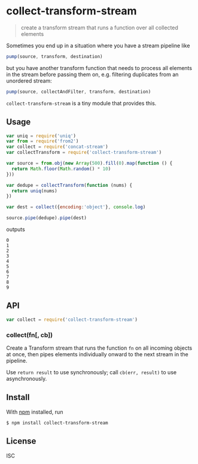 # collect-transform-stream

> create a transform stream that runs a function over all collected elements

Sometimes you end up in a situation where you have a stream pipeline like

```js
pump(source, transform, destination)
```

but you have another transform function that needs to process all elements in
the stream before passing them on, e.g. filtering duplicates from an unordered
stream:

```js
pump(source, collectAndFilter, transform, destination)
```

`collect-transform-stream` is a tiny module that provides this.

## Usage

```js
var uniq = require('uniq')
var from = require('from2')
var collect = require('concat-stream')
var collectTransform = require('collect-transform-stream')

var source = from.obj(new Array(500).fill(0).map(function () {
  return Math.floor(Math.random() * 10)
}))

var dedupe = collectTransform(function (nums) {
  return uniq(nums)
})

var dest = collect({encoding:'object'}, console.log)

source.pipe(dedupe).pipe(dest)
```

outputs

```
0
1
2
3
4
5
6
7
8
9
```

## API

```js
var collect = require('collect-transform-stream')
```

### collect(fn[, cb])

Create a Transform stream that runs the function `fn` on all incoming objects at
once, then pipes elements individually onward to the next stream in the
pipeline.

Use `return result` to use synchronously; call `cb(err, result)` to use
asynchronously.

## Install

With [npm](https://npmjs.org/) installed, run

```
$ npm install collect-transform-stream
```

## License

ISC

